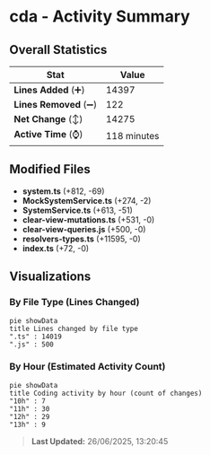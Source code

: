# cda - Activity Summary 

## Overall Statistics

| Stat                   | Value                                                             |
| ---------------------- | ----------------------------------------------------------------- |
| **Lines Added** (➕)   | 14397                                          |
| **Lines Removed** (➖) | 122                                        |
| **Net Change** (↕)    | 14275                |
| **Active Time** (⌚)   | 118 minutes |


## Modified Files
- **system.ts** (+812, -69)
- **MockSystemService.ts** (+274, -2)
- **SystemService.ts** (+613, -51)
- **clear-view-mutations.ts** (+531, -0)
- **clear-view-queries.js** (+500, -0)
- **resolvers-types.ts** (+11595, -0)
- **index.ts** (+72, -0)

## Visualizations

### By File Type (Lines Changed)

```mermaid
pie showData
title Lines changed by file type
".ts" : 14019
".js" : 500
```

### By Hour (Estimated Activity Count)

```mermaid
pie showData
title Coding activity by hour (count of changes)
"10h" : 7
"11h" : 30
"12h" : 29
"13h" : 9
```


> **Last Updated:** 26/06/2025, 13:20:45
